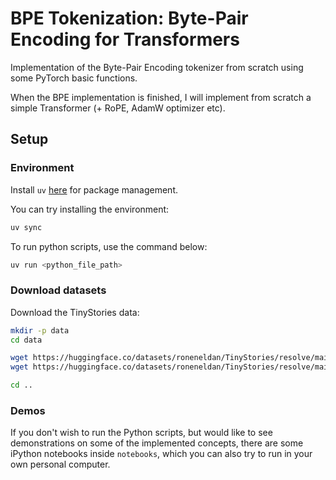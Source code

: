 # BPE Tokenization: Byte-Pair Encoding for Transformers

Implementation of the Byte-Pair Encoding tokenizer from scratch using some PyTorch basic functions. 

When the BPE implementation is finished, I will implement from scratch a simple Transformer (+ RoPE, AdamW optimizer etc).


## Setup

### Environment
Install `uv` [here](https://github.com/astral-sh/uv) for package management.

You can try installing the environment:
```sh
uv sync
```

To run python scripts, use the command below:
```sh
uv run <python_file_path>
```

### Download datasets
Download the TinyStories data:

``` sh
mkdir -p data
cd data

wget https://huggingface.co/datasets/roneneldan/TinyStories/resolve/main/TinyStoriesV2-GPT4-train.txt
wget https://huggingface.co/datasets/roneneldan/TinyStories/resolve/main/TinyStoriesV2-GPT4-valid.txt

cd ..
```

### Demos

If you don't wish to run the Python scripts, but would like to see demonstrations on some of the implemented concepts, there are some iPython notebooks inside `notebooks`, which you can also try to run in your own personal computer.
